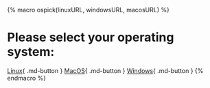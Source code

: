 {% macro ospick(linuxURL, windowsURL, macosURL) %}
# Please select your operating system:

[Linux]({{linuxURL}}){ .md-button }
[MacOS]({{macosURL}}){ .md-button }
[Windows]({{windowsURL}}){ .md-button }
{% endmacro %}
